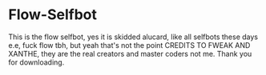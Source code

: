 # Flow-Selfbot
This is the flow selfbot, yes it is skidded alucard, like all selfbots these days e.e, fuck flow tbh, but yeah that's not the point CREDITS TO FWEAK AND XANTHE, they are the real creators and master coders not me. Thank you for downloading.
